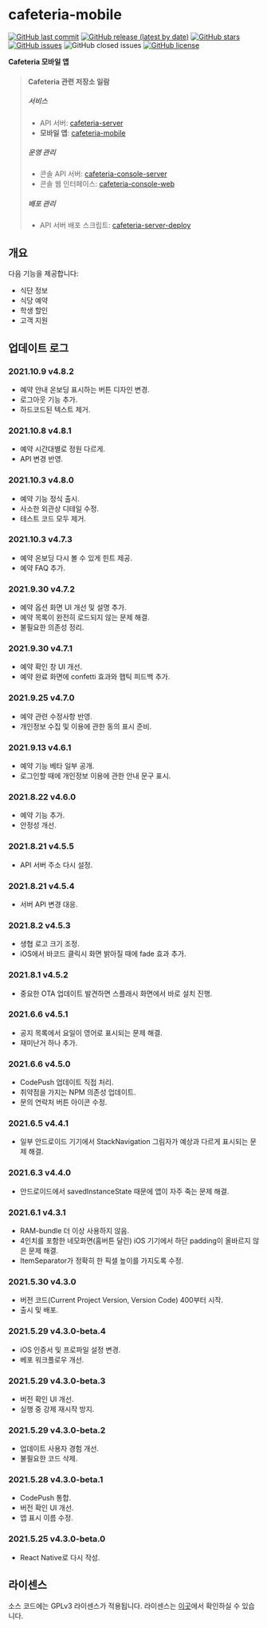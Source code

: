 # cafeteria-mobile

[![GitHub last commit](https://img.shields.io/github/last-commit/inu-appcenter/cafeteria-mobile)](https://github.com/inu-appcenter/cafeteria-mobile/commits)
[![GitHub release (latest by date)](https://img.shields.io/github/v/release/inu-appcenter/cafeteria-mobile)](https://github.com/inu-appcenter/cafeteria-mobile/releases/latest)
[![GitHub stars](https://img.shields.io/github/stars/inu-appcenter/cafeteria-mobile?style=shield)](https://github.com/inu-appcenter/cafeteria-mobile/stargazers)
[![GitHub issues](https://img.shields.io/github/issues/inu-appcenter/cafeteria-mobile)](https://github.com/inu-appcenter/cafeteria-mobile/issues)
![GitHub closed issues](https://img.shields.io/github/issues-closed/inu-appcenter/cafeteria-mobile)
[![GitHub license](https://img.shields.io/github/license/inu-appcenter/cafeteria-mobile)](https://github.com/inu-appcenter/cafeteria-mobile/blob/master/LICENSE)

**Cafeteria 모바일 앱**

> #### Cafeteria 관련 저장소 일람
>
> ##### 서비스
> - API 서버: [cafeteria-server](https://github.com/inu-appcenter/cafeteria-server)
> - **모바일 앱**: [cafeteria-mobile](https://github.com/inu-appcenter/cafeteria-mobile)
>
> ##### 운영 관리
> - 콘솔 API 서버: [cafeteria-console-server](https://github.com/inu-appcenter/cafeteria-console-server)
> - 콘솔 웹 인터페이스: [cafeteria-console-web](https://github.com/inu-appcenter/cafeteria-console-web)
>
> ##### 배포 관리
> - API 서버 배포 스크립트: [cafeteria-server-deploy](https://github.com/inu-appcenter/cafeteria-server-deploy)

## 개요

다음 기능을 제공합니다:

- 식단 정보
- 식당 예약
- 학생 할인
- 고객 지원

## 업데이트 로그

### 2021.10.9 v4.8.2
- 예약 안내 온보딩 표시하는 버튼 디자인 변경.
- 로그아웃 기능 추가.
- 하드코드된 텍스트 제거.

### 2021.10.8 v4.8.1
- 예약 시간대별로 정원 다르게.
- API 변경 반영.

### 2021.10.3 v4.8.0
- 예약 기능 정식 출시.
- 사소한 외관상 디테일 수정.
- 테스트 코드 모두 제거.

### 2021.10.3 v4.7.3
- 예약 온보딩 다시 볼 수 있게 힌트 제공.
- 예약 FAQ 추가.

### 2021.9.30 v4.7.2
- 예약 옵션 화면 UI 개선 및 설명 추가.
- 예약 목록이 완전히 로드되지 않는 문제 해결.
- 불필요한 의존성 정리.

### 2021.9.30 v4.7.1
- 예약 확인 창 UI 개선.
- 예약 완료 화면에 confetti 효과와 햅틱 피드백 추가.

### 2021.9.25 v4.7.0
- 예약 관련 수정사항 반영.
- 개인정보 수집 및 이용에 관한 동의 표시 준비.

### 2021.9.13 v4.6.1
- 예약 기능 베타 일부 공개.
- 로그인할 때에 개인정보 이용에 관한 안내 문구 표시.

### 2021.8.22 v4.6.0
- 예약 기능 추가.
- 안정성 개선.

### 2021.8.21 v4.5.5
- API 서버 주소 다시 설정. 

### 2021.8.21 v4.5.4
- 서버 API 변경 대응.

### 2021.8.2 v4.5.3 
- 생협 로고 크기 조정.
- iOS에서 바코드 클릭시 화면 밝아질 때에 fade 효과 추가.

### 2021.8.1 v4.5.2
- 중요한 OTA 업데이트 발견하면 스플래시 화면에서 바로 설치 진행.

### 2021.6.6 v4.5.1
- 공지 목록에서 요일이 영어로 표시되는 문제 해결.
- 재미난거 하나 추가.

### 2021.6.6 v4.5.0
- CodePush 업데이트 직접 처리.
- 취약점을 가지는 NPM 의존성 업데이트.
- 문의 연락처 버튼 아이콘 수정.

### 2021.6.5 v4.4.1
- 일부 안드로이드 기기에서 StackNavigation 그림자가 예상과 다르게 표시되는 문제 해결.

### 2021.6.3 v4.4.0
- 안드로이드에서 savedInstanceState 때문에 앱이 자주 죽는 문제 해결.

### 2021.6.1 v4.3.1
- RAM-bundle 더 이상 사용하지 않음.
- 4인치를 포함한 네모화면(홈버튼 달린) iOS 기기에서 하단 padding이 올바르지 않은 문제 해결.
- ItemSeparator가 정확히 한 픽셀 높이를 가지도록 수정.

### 2021.5.30 v4.3.0
- 버전 코드(Current Project Version, Version Code) 400부터 시작.
- 출시 및 배포.

### 2021.5.29 v4.3.0-beta.4
- iOS 인증서 및 프로파일 설정 변경.
- 베포 워크플로우 개선.

### 2021.5.29 v4.3.0-beta.3
- 버전 확인 UI 개선.
- 실행 중 강제 재시작 방지.

### 2021.5.29 v4.3.0-beta.2
- 업데이트 사용자 경험 개선.
- 불필요한 코드 삭제.

### 2021.5.28 v4.3.0-beta.1
- CodePush 통합.
- 버전 확인 UI 개선.
- 앱 표시 이름 수정.

### 2021.5.25 v4.3.0-beta.0
- React Native로 다시 작성.

## 라이센스

소스 코드에는 GPLv3 라이센스가 적용됩니다. 라이센스는 [이곳](/LICENSE)에서 확인하실 수 있습니다.
